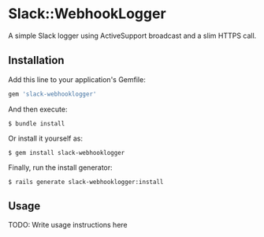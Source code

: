 # Slack::WebhookLogger

A simple Slack logger using ActiveSupport broadcast and a slim HTTPS call.

## Installation

Add this line to your application's Gemfile:

```ruby
gem 'slack-webhooklogger'
```

And then execute:

```
$ bundle install
```

Or install it yourself as:

```
$ gem install slack-webhooklogger
```

Finally, run the install generator:

```
$ rails generate slack-webhooklogger:install
```

## Usage

TODO: Write usage instructions here
